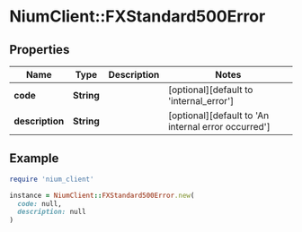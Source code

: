 # NiumClient::FXStandard500Error

## Properties

| Name | Type | Description | Notes |
| ---- | ---- | ----------- | ----- |
| **code** | **String** |  | [optional][default to &#39;internal_error&#39;] |
| **description** | **String** |  | [optional][default to &#39;An internal error occurred&#39;] |

## Example

```ruby
require 'nium_client'

instance = NiumClient::FXStandard500Error.new(
  code: null,
  description: null
)
```

